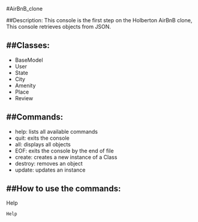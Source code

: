 #AirBnB_clone

##Description:
This console is the first step on the Holberton AirBnB clone, This console
 retrieves objects from JSON.

##Classes:
---
 * BaseModel
 * User
 * State
 * City
 * Amenity
 * Place
 * Review

##Commands:
---
 * help: lists all available commands
 * quit: exits the console
 * all: displays all objects
 * EOF: exits the console by the end of file
 * create: creates a new instance of a Class
 * destroy: removes an object
 * update: updates an instance

##How to use the commands:
---

Help
```
Help

